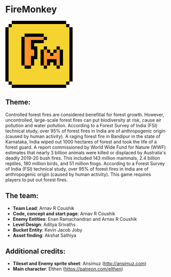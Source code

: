 # FireMonkey
<img src="firemonkey_large.png">

## Theme:
Controlled forest fires are considered benefitial for forest growth. However, uncontrolled, large-scale forest fires can put biodiversity at risk, cause air pollution and water pollution. According to a Forest Survey of India (FSI) technical study, over 95% of forest fires in India are of anthropogenic origin (caused by human activity). A raging forest fire in Bandipur in the state of Karnataka, India wiped out 1000 hectares of forest and took the life of a forest guard. A report commissioned by World Wide Fund for Nature (WWF) estimates that nearly 3 billion animals were killed or displaced by Australia's deadly 2019-20 bush fires. This included 143 million mammals, 2.4 billion reptiles, 180 million birds, and 51 million frogs. According to a Forest Survey of India (FSI) technical study, over 95% of forest fires in India are of anthropogenic origin (caused by human activity). This game requires players to put out forest fires.

## The team:
* **Team Lead**: Arnav R Coushik
* **Code, concept and start page**: Arnav R Coushik
* **Enemy Entities**: Enan Ramachandran and Arnav R Coushik
* **Level Design**: Aditya Srivaths
* **Bucket Entity**: Kevin Jacob Joby
* **Asset finding**: Akshat Sathiya

## Additional credits:
* **Tileset and Enemy sprite sheet**: Ansimuz (<a href="http://ansimuz.com" target="_blank">http://ansimuz.com</a>)
* **Main character**: Elthen (https://patreon.com/elthen)
